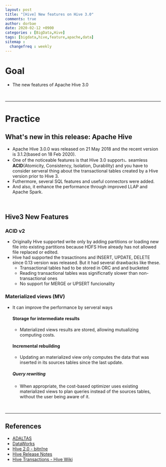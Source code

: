 ```yaml
---
layout: post
title: "[Hive] New features on Hive 3.0"
comments: true
author: dorbae
date: 2020-02-12 +0900
categories : [BigData,Hive]
tags: [bigdata,hive,feature,apache,data]
sitemap :
  changefreq : weekly
---
```


# Goal
* The new features of Apache Hive 3.0

<br />

---------------

# Practice

## What's new in this release: Apache Hive
* Apache Hive 3.0.0 was released on 21 May 2018 and the recent version is 3.1.2(based on 18 Feb 2020).
* One of the noticeable features is that Hive 3.0 supportㄴ seamless **ACID**(Atomicity, Consistency, Isolation, Durability) and you have to consider serveral thing about the transactional tables created by a Hive version prior to Hive 3.
* Futhermore, several SQL features and useful connectors were added.
* And also, it enhance the performance through improved LLAP and Apache Spark.

<br />

## Hive3 New Features
### ACID v2
* Originally Hive supported write only by adding partitions or loading new file into existing partitions because HDFS Hive already has not allowed file replaced or edited.
* Hive had supported the trasactinons and INSERT, UPDATE, DELETE since 0.13 version was released. But it had several drawbacks like these.
    * Transactional tables had to be stored in ORC and and bucketed
    * Reading transactional tables was significnatly slower than non-transactional ones
    * No support for MERGE or UPSERT funcionality



### Materialized views (MV)
* It can improve the performance by serveral ways
    #### Storage for intermediate results
    * Materialized views results are stored, allowing mutualizing computing costs.
    #### Incremental rebuilding
    * Updating an materialized view only computes the data that was inserted in its sources tables since the last update.
    ##### Query rewriting
    * When appropriate, the cost-based optimizer uses existing materialized views to plan queries instead of the sources tables, without the user being aware of it.

<br />

------------

## References
* [ADALTAS](https://www.adaltas.com/en/2019/07/25/hive-3-features-tips-tricks/)
* [DataWorks](https://www.slideshare.net/Hadoop_Summit/what-is-new-in-apache-hive-30)
* [Hive 2.0 - bitn!ne](https://bitnine.net/blog-computing/about-hive-3-hive-2-0/)
* [Hive Release Notes](https://hive.apache.org/downloads.html)
* [Hive Transactions - Hive Wiki](https://cwiki.apache.org/confluence/display/Hive/Hive+Transactions)